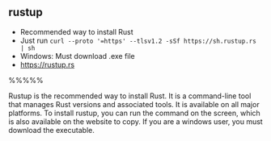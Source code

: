 ## rustup

- Recommended way to install Rust
- Just run `curl --proto '=https' --tlsv1.2 -sSf https://sh.rustup.rs | sh`
- Windows: Must download .exe file
- https://rustup.rs

%%%%%

Rustup is the recommended way to install Rust. It is a command-line tool that manages Rust versions and associated tools. It is available on all major platforms. To install rustup, you can run the command on the screen, which is also available on the website to copy. If you are a windows user, you must download the executable.